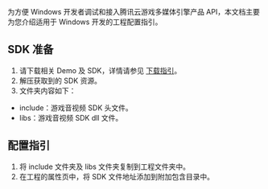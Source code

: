 
为方便 Windows 开发者调试和接入腾讯云游戏多媒体引擎产品 API，本文档主要为您介绍适用于 Windows 开发的工程配置指引。

## SDK 准备
1. 请下载相关 Demo 及 SDK，详情请参见 [下载指引](https://cloud.tencent.com/document/product/607/18521)。
2. 解压获取到的 SDK 资源。
3. 文件夹内容如下：
 - include：游戏音视频 SDK 头文件。
 - libs：游戏音视频 SDK dll 文件。



## 配置指引
1. 将 include 文件夹及 libs 文件夹复制到工程文件夹中。
2. 在工程的属性页中，将 SDK 文件地址添加到附加包含目录中。
  

